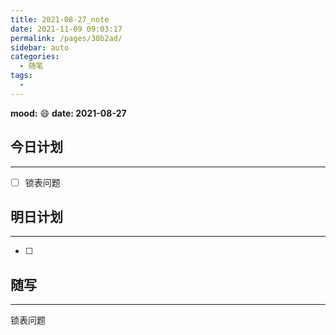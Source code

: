 ```yaml
---
title: 2021-08-27_note
date: 2021-11-09 09:03:17
permalink: /pages/30b2ad/
sidebar: auto
categories:
  - 随笔
tags:
  - 
---
```

**mood:** :smile:  																		**date: 2021-08-27**  
## 今日计划  
------
- [ ]  锁表问题
## 明日计划  
------
- [ ]  
## 随写 
------

锁表问题